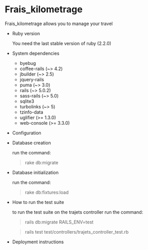 # Frais_kilometrage

Frais_kilometrage allows you to manage your travel 

* Ruby version

  You need the last stable version of ruby (2.2.0)

* System dependencies

  - byebug
  - coffee-rails (~> 4.2)
  - jbuilder (~> 2.5)
  - jquery-rails
  - puma (~> 3.0)
  - rails (~> 5.0.2)
  - sass-rails (~> 5.0)
  - sqlite3
  - turbolinks (~> 5)
  - tzinfo-data
  - uglifier (>= 1.3.0)
  - web-console (>= 3.3.0)
  
* Configuration

* Database creation

  run the command:
    > rake db:migrate

* Database initialization

  run the command:
   > rake db:fixtures:load

* How to run the test suite

  to run the test suite on the trajets controller run the command:
    >  rails db:migrate RAILS_ENV=test 
    
    >  rails test test/controllers/trajets_controller_test.rb
    
* Deployment instructions
  


